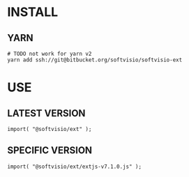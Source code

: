# INSTALL

## YARN
```
# TODO not work for yarn v2
yarn add ssh://git@bitbucket.org/softvisio/softvisio-ext
```

# USE

## LATEST VERSION
```
import( "@softvisio/ext" );
```

## SPECIFIC VERSION
```
import( "@softvisio/ext/extjs-v7.1.0.js" );
```
